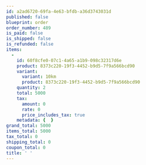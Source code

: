 ```yaml
---
id: a2ad6720-69fa-4e63-bfdb-a36d3743031d
published: false
blueprint: order
order_number: 489
is_paid: false
is_shipped: false
is_refunded: false
items:
  -
    id: 60f8cfe0-07c1-4a65-a1b9-098c32317d6e
    product: 8373c220-19f3-4452-b9d5-7f9a566bcd90
    variant:
      variant: 10km
      product: 8373c220-19f3-4452-b9d5-7f9a566bcd90
    quantity: 2
    total: 5000
    tax:
      amount: 0
      rate: 0
      price_includes_tax: true
    metadata: {  }
grand_total: 5000
items_total: 5000
tax_total: 0
shipping_total: 0
coupon_total: 0
title: ' '
---
```

